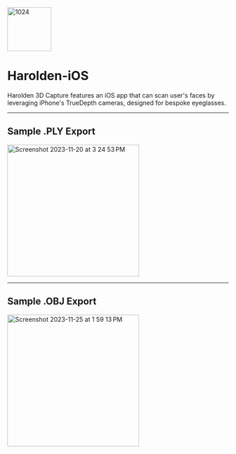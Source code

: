 <img width="100" alt="1024" src="https://github.com/wonmor/Project-Lightbulb/assets/35755386/2748c64c-007b-42c4-8ce9-0c5478782e30">

# Harolden-iOS
Harolden 3D Capture features an iOS app that can scan user's faces by leveraging iPhone's TrueDepth cameras, designed for bespoke eyeglasses.

---

## Sample .PLY Export
<img width="300" alt="Screenshot 2023-11-20 at 3 24 53 PM" src="https://github.com/wonmor/Project-Lightbulb/assets/35755386/de5e05bb-9f4e-4ae6-9805-f94b78a5e2d5">

---

## Sample .OBJ Export
<img width="300" alt="Screenshot 2023-11-25 at 1 59 13 PM" src="https://github.com/wonmor/Harolden-iOS/assets/35755386/36b2ea39-aa90-47ae-867b-32ed5933713a">
